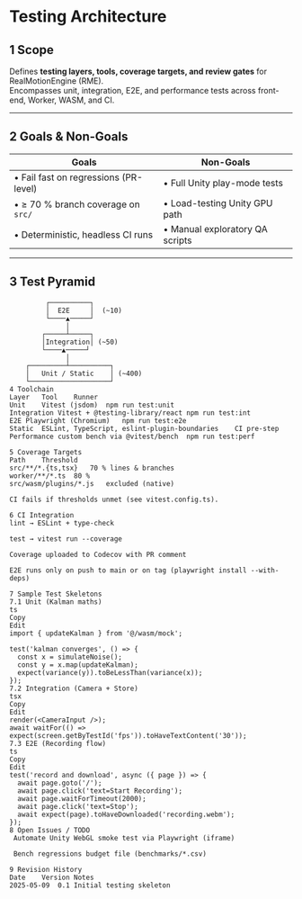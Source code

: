 # Testing Architecture

## 1  Scope
Defines **testing layers, tools, coverage targets, and review gates** for RealMotionEngine (RME).  
Encompasses unit, integration, E2E, and performance tests across front-end, Worker, WASM, and CI.

---

## 2  Goals & Non-Goals
| Goals | Non-Goals |
| ----- | --------- |
| • Fail fast on regressions (PR-level) | • Full Unity play-mode tests |
| • ≥ 70 % branch coverage on `src/` | • Load-testing Unity GPU path |
| • Deterministic, headless CI runs | • Manual exploratory QA scripts |

---

## 3  Test Pyramid
```text
         ┌──────────┐
         │  E2E     │  (~10)
         └────▲─────┘
              │
        ┌─────┴─────┐
        │Integration│ (~50)
        └────▲─────┘
              │
    ┌─────────┴──────────┐
    │   Unit / Static    │ (~400)
    └────────────────────┘
4 Toolchain
Layer	Tool	Runner
Unit	Vitest (jsdom)	npm run test:unit
Integration	Vitest + @testing-library/react	npm run test:int
E2E	Playwright (Chromium)	npm run test:e2e
Static	ESLint, TypeScript, eslint-plugin-boundaries	CI pre-step
Performance	custom bench via @vitest/bench	npm run test:perf

5 Coverage Targets
Path	Threshold
src/**/*.{ts,tsx}	70 % lines & branches
worker/**/*.ts	80 %
src/wasm/plugins/*.js	excluded (native)

CI fails if thresholds unmet (see vitest.config.ts).

6 CI Integration
lint → ESLint + type-check

test → vitest run --coverage

Coverage uploaded to Codecov with PR comment

E2E runs only on push to main or on tag (playwright install --with-deps)

7 Sample Test Skeletons
7.1 Unit (Kalman maths)
ts
Copy
Edit
import { updateKalman } from '@/wasm/mock';

test('kalman converges', () => {
  const x = simulateNoise();
  const y = x.map(updateKalman);
  expect(variance(y)).toBeLessThan(variance(x));
});
7.2 Integration (Camera + Store)
tsx
Copy
Edit
render(<CameraInput />);
await waitFor(() => expect(screen.getByTestId('fps')).toHaveTextContent('30'));
7.3 E2E (Recording flow)
ts
Copy
Edit
test('record and download', async ({ page }) => {
  await page.goto('/');
  await page.click('text=Start Recording');
  await page.waitForTimeout(2000);
  await page.click('text=Stop');
  await expect(page).toHaveDownloaded('recording.webm');
});
8 Open Issues / TODO
 Automate Unity WebGL smoke test via Playwright (iframe)

 Bench regressions budget file (benchmarks/*.csv)

9 Revision History
Date	Version	Notes
2025-05-09	0.1	Initial testing skeleton
